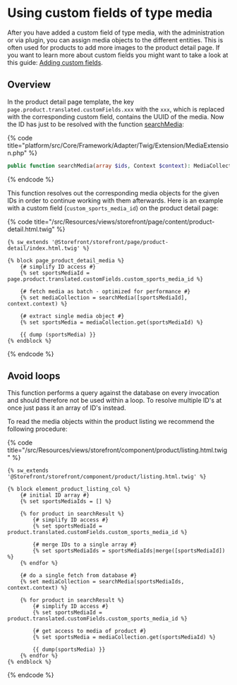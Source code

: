 # Using custom fields of type media

After you have added a custom field of type media, with the administration or via plugin, you can assign media objects to the different entities.
This is often used for products to add more images to the product detail page.
If you want to learn more about custom fields you might want to take a look at this guide: [Adding custom fields](./custom-fields-of-type-media.md).

## Overview

In the product detail page template, the key `page.product.translated.customFields.xxx` with the `xxx`, which is replaced with the corresponding custom field, contains the UUID of the media.
Now the ID has just to be resolved with the function [searchMedia](https://github.com/shopware/platform/blob/v6.3.4.1/src/Core/Framework/Adapter/Twig/Extension/MediaExtension.php#L31-L45):

{% code title="platform/src/Core/Framework/Adapter/Twig/Extension/MediaExtension.php" %}
```php
public function searchMedia(array $ids, Context $context): MediaCollection { ... }
```
{% endcode %}

This function resolves out the corresponding media objects for the given IDs in order to continue working with them afterwards.
Here is an example with a custom field (`custom_sports_media_id`) on the product detail page:


{% code title="<plugin root>/src/Resources/views/storefront/page/content/product-detail.html.twig" %}
```twig
{% sw_extends '@Storefront/storefront/page/product-detail/index.html.twig' %}

{% block page_product_detail_media %}
    {# simplify ID access #}
    {% set sportsMediaId = page.product.translated.customFields.custom_sports_media_id %}

    {# fetch media as batch - optimized for performance #}
    {% set mediaCollection = searchMedia([sportsMediaId], context.context) %}

    {# extract single media object #}
    {% set sportsMedia = mediaCollection.get(sportsMediaId) %}

    {{ dump (sportsMedia) }}
{% endblock %}
```
{% endcode %}

## Avoid loops

This function performs a query against the database on every invocation and should therefore not be used within a loop.
To resolve multiple ID's at once just pass it an array of ID's instead.

To read the media objects within the product listing we recommend the following procedure:

{% code title="<plugin root>/src/Resources/views/storefront/component/product/listing.html.twig" %}
```twig
{% sw_extends '@Storefront/storefront/component/product/listing.html.twig' %}

{% block element_product_listing_col %}
    {# initial ID array #}
    {% set sportsMediaIds = [] %}

    {% for product in searchResult %}
        {# simplify ID access #}
        {% set sportsMediaId = product.translated.customFields.custom_sports_media_id %}

        {# merge IDs to a single array #}
        {% set sportsMediaIds = sportsMediaIds|merge([sportsMediaId]) %}
    {% endfor %}

    {# do a single fetch from database #}
    {% set mediaCollection = searchMedia(sportsMediaIds, context.context) %}

    {% for product in searchResult %}
        {# simplify ID access #}
        {% set sportsMediaId = product.translated.customFields.custom_sports_media_id %}

        {# get access to media of product #}
        {% set sportsMedia = mediaCollection.get(sportsMediaId) %}

        {{ dump(sportsMedia) }}
    {% endfor %}
{% endblock %}
```
{% endcode %}
